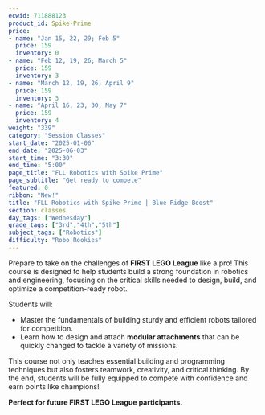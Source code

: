 ```yaml
---
ecwid: 711888123
product_id: Spike-Prime
price:
- name: "Jan 15, 22, 29; Feb 5"
  price: 159
  inventory: 0
- name: "Feb 12, 19, 26; March 5"
  price: 159
  inventory: 3
- name: "March 12, 19, 26; April 9"
  price: 159
  inventory: 3
- name: "April 16, 23, 30; May 7"
  price: 159
  inventory: 4
weight: "339"
category: "Session Classes"
start_date: "2025-01-06"
end_date: "2025-06-03"
start_time: "3:30"
end_time: "5:00"
page_title: "FLL Robotics with Spike Prime"
page_subtitle: "Get ready to compete"
featured: 0
ribbon: "New!"
title: "FLL Robotics with Spike Prime | Blue Ridge Boost"
section: classes
day_tags: ["Wednesday"]
grade_tags: ["3rd","4th","5th"]
subject_tags: ["Robotics"]
difficulty: "Robo Rookies"
---
```

<p>Prepare to take on the challenges of <strong>FIRST LEGO League</strong> like a pro! This course is designed to help students build a strong foundation in robotics and engineering, focusing on the critical skills needed to design, build, and optimize a competition-ready robot.</p><p>Students will:</p><ul> <li>Master the fundamentals of building sturdy and efficient robots tailored for competition.</li> <li>Learn how to design and attach <strong>modular attachments</strong> that can be quickly changed to tackle a variety of missions.</li> </ul><p>This course not only teaches essential building and programming techniques but also fosters teamwork, creativity, and critical thinking. By the end, students will be fully equipped to compete with confidence and earn points like champions!</p><p><strong>Perfect for future FIRST LEGO League participants.</strong></p>
